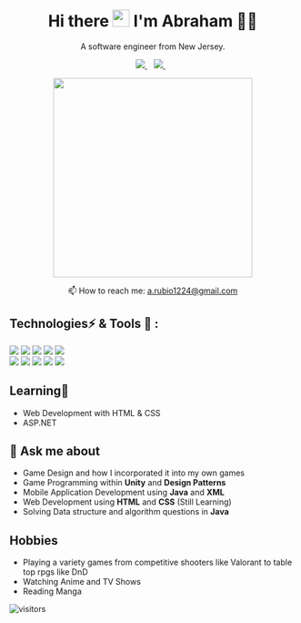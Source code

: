 
<h1 align='center'>
  Hi there <img src="https://raw.githubusercontent.com/MartinHeinz/MartinHeinz/master/wave.gif" width="30px">
 I'm Abraham 👨‍💻
</h1>

<p align='center'>
  A software engineer from New Jersey.
</p>

<p align='center'>

 <a href="https://www.linkedin.com/in/abraham-rubio/">
    <img src="https://img.shields.io/badge/linkedin-%230077B5.svg?&style=for-the-badge&logo=linkedin&logoColor=white" />
  </a>&nbsp;&nbsp;
<a href="https://abe-54.itch.io/">
    <img src="https://img.shields.io/badge/Itch.io-FA5C5C?style=for-the-badge&logo=itchdotio&logoColor=white" />
  </a>&nbsp;&nbsp;
</p>

<p align='center'>
  <a href="#"><img src="https://github-readme-stats-sigma-five.vercel.app/api?username=Abe-54&show_icons=true&theme=dark" width="350"></a>
</p>

<p align='center'>
  📫 How to reach me: <a href='mailto:a.rubio1224@gmail.com'>a.rubio1224@gmail.com</a>
</p>

<p>
  <h2 align='start'><b>Technologies⚡ & Tools 🔧 :</b></h2>
</p>

<p align='start'>
 <a href="#"><img src="https://img.shields.io/badge/c%23-%23239120.svg?style=for-the-badge&logo=c-sharp&logoColor=white"></a>
 <a href="#"><img src="https://img.shields.io/badge/java-%23ED8B00.svg?style=for-the-badge&logo=java&logoColor=white"></a>
 <a href="#"><img src="https://img.shields.io/badge/Python-FFD43B?style=for-the-badge&logo=python&logoColor=blue"></a>
 <a href="#"><img src="https://img.shields.io/badge/html5-%23E34F26.svg?style=for-the-badge&logo=html5&logoColor=white"></a>
 <a href="#"><img src="https://img.shields.io/badge/css3-%231572B6.svg?style=for-the-badge&logo=css3&logoColor=white"></a>
 <br>
 <a href="#"><img src="https://img.shields.io/badge/VSCode-0078D4?style=for-the-badge&logo=visual%20studio%20code&logoColor=white"></a>
 <a href="#"><img src="https://img.shields.io/badge/unity-%23000000.svg?style=for-the-badge&logo=unity&logoColor=white"></a>
 <a href="#"><img src="https://img.shields.io/badge/IntelliJ_IDEA-000000.svg?style=for-the-badge&logo=intellij-idea&logoColor=white"></a>
 <a href="#"><img src="https://img.shields.io/badge/Rider-000000?style=for-the-badge&logo=Rider&logoColor=white"></a>
 <a href="#"><img src="https://img.shields.io/badge/GitHub-100000?style=for-the-badge&logo=github&logoColor=white"></a>
</p>


  
## Learning🌱 
 - Web Development with HTML & CSS 
 - ASP.NET

## 💬 Ask me about
- Game Design and how I incorporated it into my own games
- Game Programming within **Unity** and **Design Patterns**
- Mobile Application Development using **Java** and  **XML**
- Web Development using **HTML** and **CSS** (Still Learning)
- Solving Data structure and algorithm questions in **Java**

## Hobbies
- Playing a variety games from competitive shooters like Valorant to table top rpgs like DnD
- Watching Anime and TV Shows
- Reading Manga

![visitors](https://visitor-badge.glitch.me/badge?page_id=Abe-54.abe-54)


